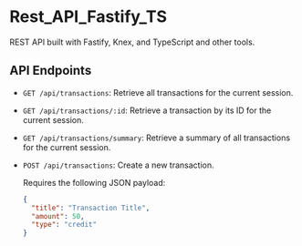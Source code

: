 # Rest_API_Fastify_TS

REST API built with Fastify, Knex, and TypeScript and other tools.

## API Endpoints

- `GET /api/transactions`: Retrieve all transactions for the current session.

- `GET /api/transactions/:id`: Retrieve a transaction by its ID for the current session.

- `GET /api/transactions/summary`: Retrieve a summary of all transactions for the current session.

- `POST /api/transactions`: Create a new transaction.

  Requires the following JSON payload:
  ```json
  {
    "title": "Transaction Title",
    "amount": 50,
    "type": "credit"
  }
